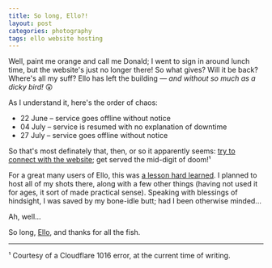 ```yaml
---
title: So long, Ello?!
layout: post
categories: photography
tags: ello website hosting
---
```


Well, paint me orange and call me Donald; I went to sign in around lunch time, but the website's just no longer there! So what gives? Will it be back? Where's all my suff? Ello has left the building — _and without so much as a dicky bird!_ 😲 

As I understand it, here's the order of chaos:

- 22 June – service goes offline without notice
- 04 July – service is resumed with no explanation of downtime
- 27 July – service goes offline without notice

So that's most definately that, then, or so it apparently seems: [try to connect with the website](https://www.ello.co); get served the mid-digit of doom!¹

For a great many users of Ello, this was [a lesson hard learned](https://danthornton.net/2023/06/is-it-goodbye-to-ello-another-niche-network-gone/#comment-34580). I planned to host all of my shots there, along with a few other things (having not used it for ages, it sort of made practical sense). Speaking with blessings of hindsight, I was saved by my bone-idle butt; had I been otherwise minded...

Ah, well... 

So long, [Ello](https://en.m.wikipedia.org/wiki/Ello_(social_network)), and thanks for all the fish.

<hr>

¹ Courtesy of a Cloudflare 1016 error, at the current time of writing.

